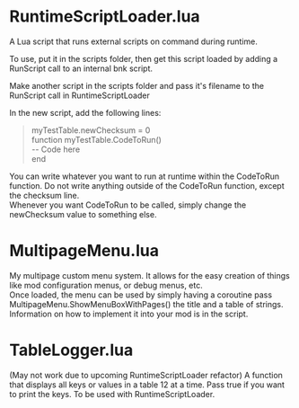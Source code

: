 # RuntimeScriptLoader.lua
A Lua script that runs external scripts on command during runtime.

To use, put it in the scripts folder, then get this script loaded by adding a RunScript call to an internal bnk script.

Make another script in the scripts folder and pass it's filename to the RunScript call in RuntimeScriptLoader

In the new script, add the following lines:

>myTestTable.newChecksum = 0  
>function myTestTable.CodeToRun()  
>--  Code here  
>end  

You can write whatever you want to run at runtime within the CodeToRun function. Do not write anything outside of the CodeToRun function, except the checksum line.  
Whenever you want CodeToRun to be called, simply change the newChecksum value to something else.

# MultipageMenu.lua
My multipage custom menu system. It allows for the easy creation of things like mod configuration menus, or debug menus, etc.  
Once loaded, the menu can be used by simply having a coroutine pass MultipageMenu.ShowMenuBoxWithPages() the title and a table of strings.  
Information on how to implement it into your mod is in the script.  

# TableLogger.lua
(May not work due to upcoming RuntimeScriptLoader refactor)
A function that displays all keys or values in a table 12 at a time.
Pass true if you want to print the keys.
To be used with RuntimeScriptLoader.
